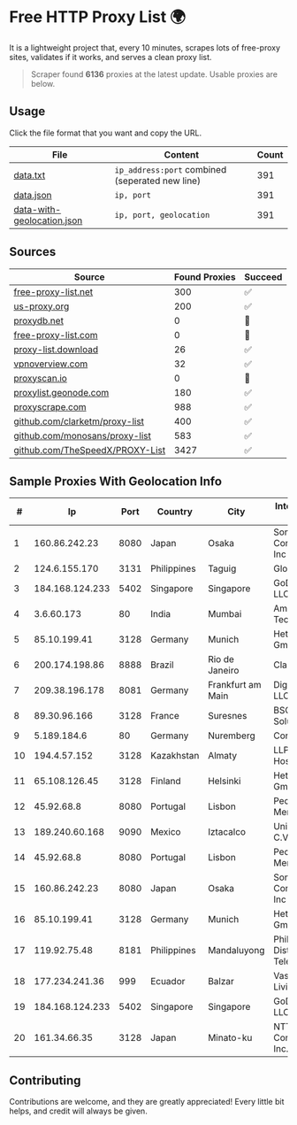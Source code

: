 
# Free HTTP Proxy List 🌍

It is a lightweight project that, every 10 minutes, scrapes lots of free-proxy sites, validates if it works, and serves a clean proxy list.


> Scraper found **6136** proxies at the latest update. Usable proxies are below.

## Usage

Click the file format that you want and copy the URL.


|File|Content|Count|
|----|-------|-----|
|[data.txt](https://raw.githubusercontent.com/themiralay/Proxy-List-World/master/data.txt)|`ip_address:port` combined (seperated new line)|391|
|[data.json](https://raw.githubusercontent.com/themiralay/Proxy-List-World/master/data.json)|`ip, port`|391|
|[data-with-geolocation.json](https://raw.githubusercontent.com/themiralay/Proxy-List-World/master/data-with-geolocation.json)|`ip, port, geolocation`|391|

## Sources

|Source|Found Proxies|Succeed|
|------|-------------|-------|
|[free-proxy-list.net](https://free-proxy-list.net)|300|✅|
|[us-proxy.org](https://www.us-proxy.org)|200|✅|
|[proxydb.net](http://proxydb.net)|0|🚫|
|[free-proxy-list.com](https://free-proxy-list.com/?page=&port=&type%5B%5D=http&type%5B%5D=https&up_time=0&search=Search)|0|🚫|
|[proxy-list.download](https://www.proxy-list.download/HTTP)|26|✅|
|[vpnoverview.com](https://vpnoverview.com/privacy/anonymous-browsing/free-proxy-servers)|32|✅|
|[proxyscan.io](https://www.proxyscan.io)|0|🚫|
|[proxylist.geonode.com](https://proxylist.geonode.com/api/proxy-list?limit=300&page=1&sort_by=lastChecked&sort_type=desc&protocols=http,https)|180|✅|
|[proxyscrape.com](https://api.proxyscrape.com/v2/?request=displayproxies&protocol=http&timeout=10000&country=all&ssl=all&anonymity=all)|988|✅|
|[github.com/clarketm/proxy-list](https://raw.githubusercontent.com/clarketm/proxy-list/master/proxy-list-raw.txt)|400|✅|
|[github.com/monosans/proxy-list](https://raw.githubusercontent.com/monosans/proxy-list/main/proxies/http.txt)|583|✅|
|[github.com/TheSpeedX/PROXY-List](https://raw.githubusercontent.com/TheSpeedX/PROXY-List/master/http.txt)|3427|✅|


## Sample Proxies With Geolocation Info

|#|Ip|Port|Country|City|Internet Service Provider|
|-|--|----|-------|----|-------------------------|
|1|160.86.242.23|8080|Japan|Osaka|Sony Network Communications Inc|
|2|124.6.155.170|3131|Philippines|Taguig|Globe Telecom|
|3|184.168.124.233|5402|Singapore|Singapore|GoDaddy.com, LLC|
|4|3.6.60.173|80|India|Mumbai|Amazon Technologies Inc|
|5|85.10.199.41|3128|Germany|Munich|Hetzner Online GmbH|
|6|200.174.198.86|8888|Brazil|Rio de Janeiro|Claro S.A|
|7|209.38.196.178|8081|Germany|Frankfurt am Main|DigitalOcean, LLC|
|8|89.30.96.166|3128|France|Suresnes|BSO Network Solutions|
|9|5.189.184.6|80|Germany|Nuremberg|Contabo GmbH|
|10|194.4.57.152|3128|Kazakhstan|Almaty|LLP "Kompaniya Hoster.KZ"|
|11|65.108.126.45|3128|Finland|Helsinki|Hetzner Online GmbH|
|12|45.92.68.8|8080|Portugal|Lisbon|Pedro Pita Mendes Vaz|
|13|189.240.60.168|9090|Mexico|Iztacalco|Uninet S.A. de C.V.|
|14|45.92.68.8|8080|Portugal|Lisbon|Pedro Pita Mendes Vaz|
|15|160.86.242.23|8080|Japan|Osaka|Sony Network Communications Inc|
|16|85.10.199.41|3128|Germany|Munich|Hetzner Online GmbH|
|17|119.92.75.48|8181|Philippines|Mandaluyong|Philippine Long Distance Telephone Co.|
|18|177.234.241.36|999|Ecuador|Balzar|Vasquez Burgos Livington|
|19|184.168.124.233|5402|Singapore|Singapore|GoDaddy.com, LLC|
|20|161.34.66.35|3128|Japan|Minato-ku|NTT PC Communications, Inc.|



## Contributing

Contributions are welcome, and they are greatly appreciated! Every
little bit helps, and credit will always be given.

